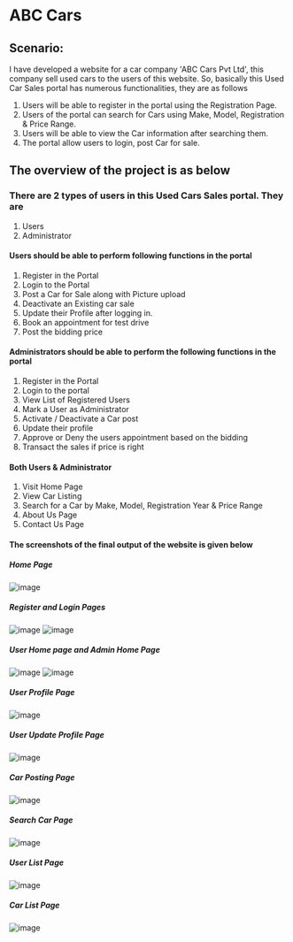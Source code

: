 # ABC Cars
## Scenario: 
I have developed a website for a car company 'ABC Cars Pvt Ltd', this company sell used cars to the users of this website. So, basically this Used Car Sales portal has numerous functionalities, they are as follows

1. Users will be able to register in the portal using the Registration Page. 
2. Users of the portal can search for Cars using Make, Model, Registration & Price Range. 
3. Users will be able to view the Car information after searching them. 
4. The portal allow users to login, post Car for sale. 

## The overview of the project is as below 

### There are 2 types of users in this Used Cars Sales portal. They are 
1. Users 
2. Administrator 
 
#### Users should be able to perform following functions in the portal 
1. Register in the Portal 
2. Login to the Portal 
3. Post a Car for Sale along with Picture upload 
4. Deactivate an Existing car sale 
5. Update their Profile after logging in. 
6. Book an appointment for test drive 
7. Post the bidding price 
 
#### Administrators should be able to perform the following functions in the portal 
1. Register in the Portal 
2. Login to the portal 
3. View List of Registered Users 
4. Mark a User as Administrator 
5. Activate / Deactivate a Car post 
6. Update their profile 
7. Approve or Deny the users appointment based on the bidding 
8. Transact the sales if price is right 
 
#### Both Users & Administrator 
1. Visit Home Page 
2. View Car Listing 
3. Search for a Car by Make, Model, Registration Year & Price Range 
4. About Us Page 
5. Contact Us Page

#### The screenshots of the final output of the website is given below

##### Home Page

![image](https://user-images.githubusercontent.com/55852035/134130079-0f75da88-416a-41d1-968b-3937918d5d7f.png)

##### Register and Login Pages 

![image](https://user-images.githubusercontent.com/55852035/134130020-b5489215-13e6-439a-9fd9-ce99f9517767.png) ![image](https://user-images.githubusercontent.com/55852035/134130034-f621f999-dbc6-4410-9e3f-d1dacc77a6e2.png)

##### User Home page and Admin Home Page

![image](https://user-images.githubusercontent.com/55852035/134130199-639c6c21-f251-423b-9824-41aff7ced326.png) ![image](https://user-images.githubusercontent.com/55852035/134130225-a57b456a-38c6-4701-bda0-e54c1458a9df.png)

##### User Profile Page

![image](https://user-images.githubusercontent.com/55852035/134130444-2e50836e-cccb-4348-9f17-1afcbaa2d1a6.png)

##### User Update Profile Page

![image](https://user-images.githubusercontent.com/55852035/134130479-8de06f6e-1129-42c7-a755-397cdab2c748.png)

##### Car Posting Page

![image](https://user-images.githubusercontent.com/55852035/134130554-10cac0e2-c646-4598-9bb6-3158d06b17eb.png)

##### Search Car Page

![image](https://user-images.githubusercontent.com/55852035/134130586-34cea370-9cf2-47af-994b-a227ada7dece.png)

##### User List Page

![image](https://user-images.githubusercontent.com/55852035/134130703-a21514e4-d391-4716-8c24-66cd79a37e2c.png)

##### Car List Page

![image](https://user-images.githubusercontent.com/55852035/134130747-a1c373b9-4b4e-4fa4-a8bb-a168f9a2da15.png)

